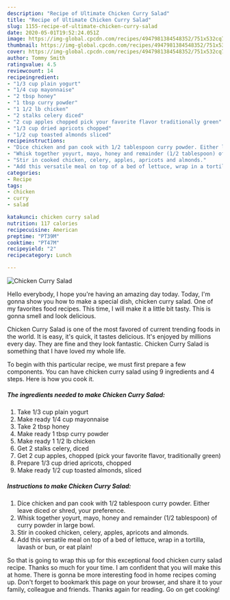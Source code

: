 ```yaml
---
description: "Recipe of Ultimate Chicken Curry Salad"
title: "Recipe of Ultimate Chicken Curry Salad"
slug: 1155-recipe-of-ultimate-chicken-curry-salad
date: 2020-05-01T19:52:24.051Z
image: https://img-global.cpcdn.com/recipes/4947981384548352/751x532cq70/chicken-curry-salad-recipe-main-photo.jpg
thumbnail: https://img-global.cpcdn.com/recipes/4947981384548352/751x532cq70/chicken-curry-salad-recipe-main-photo.jpg
cover: https://img-global.cpcdn.com/recipes/4947981384548352/751x532cq70/chicken-curry-salad-recipe-main-photo.jpg
author: Tommy Smith
ratingvalue: 4.5
reviewcount: 14
recipeingredient:
- "1/3 cup plain yogurt"
- "1/4 cup mayonnaise"
- "2 tbsp honey"
- "1 tbsp curry powder"
- "1 1/2 lb chicken"
- "2 stalks celery diced"
- "2 cup apples chopped pick your favorite flavor traditionally green"
- "1/3 cup dried apricots chopped"
- "1/2 cup toasted almonds sliced"
recipeinstructions:
- "Dice chicken and pan cook with 1/2 tablespoon curry powder. Either leave diced or shred, your preference."
- "Whisk together yoyurt, mayo, honey and remainder (1/2 tablespoon) of curry powder in large bowl."
- "Stir in cooked chicken, celery, apples, apricots and almonds."
- "Add this versatile meal on top of a bed of lettuce, wrap in a tortilla, lavash or bun, or eat plain!"
categories:
- Recipe
tags:
- chicken
- curry
- salad

katakunci: chicken curry salad 
nutrition: 117 calories
recipecuisine: American
preptime: "PT39M"
cooktime: "PT47M"
recipeyield: "2"
recipecategory: Lunch

---
```



![Chicken Curry Salad](https://img-global.cpcdn.com/recipes/4947981384548352/751x532cq70/chicken-curry-salad-recipe-main-photo.jpg)

Hello everybody, I hope you're having an amazing day today. Today, I'm gonna show you how to make a special dish, chicken curry salad. One of my favorites food recipes. This time, I will make it a little bit tasty. This is gonna smell and look delicious.

Chicken Curry Salad is one of the most favored of current trending foods in the world. It is easy, it's quick, it tastes delicious. It's enjoyed by millions every day. They are fine and they look fantastic. Chicken Curry Salad is something that I have loved my whole life.




To begin with this particular recipe, we must first prepare a few components. You can have chicken curry salad using 9 ingredients and 4 steps. Here is how you cook it.

<!--inarticleads1-->

##### The ingredients needed to make Chicken Curry Salad:

1. Take 1/3 cup plain yogurt
1. Make ready 1/4 cup mayonnaise
1. Take 2 tbsp honey
1. Make ready 1 tbsp curry powder
1. Make ready 1 1/2 lb chicken
1. Get 2 stalks celery, diced
1. Get 2 cup apples, chopped (pick your favorite flavor, traditionally green)
1. Prepare 1/3 cup dried apricots, chopped
1. Make ready 1/2 cup toasted almonds, sliced




<!--inarticleads2-->

##### Instructions to make Chicken Curry Salad:

1. Dice chicken and pan cook with 1/2 tablespoon curry powder. Either leave diced or shred, your preference.
1. Whisk together yoyurt, mayo, honey and remainder (1/2 tablespoon) of curry powder in large bowl.
1. Stir in cooked chicken, celery, apples, apricots and almonds.
1. Add this versatile meal on top of a bed of lettuce, wrap in a tortilla, lavash or bun, or eat plain!




So that is going to wrap this up for this exceptional food chicken curry salad recipe. Thanks so much for your time. I am confident that you will make this at home. There is gonna be more interesting food in home recipes coming up. Don't forget to bookmark this page on your browser, and share it to your family, colleague and friends. Thanks again for reading. Go on get cooking!
